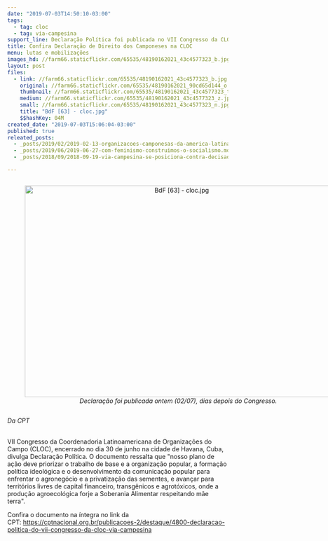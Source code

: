 ```yaml
---
date: "2019-07-03T14:50:10-03:00"
tags:
  - tag: cloc
  - tag: via-campesina
support_line: Declaração Política foi publicada no VII Congresso da CLOC – Via Campesina
title: Confira Declaração de Direito dos Camponeses na CLOC
menu: lutas e mobilizações
images_hd: //farm66.staticflickr.com/65535/48190162021_43c4577323_b.jpg
layout: post
files:
  - link: //farm66.staticflickr.com/65535/48190162021_43c4577323_b.jpg
    original: //farm66.staticflickr.com/65535/48190162021_90cd65d144_o.jpg
    thumbnail: //farm66.staticflickr.com/65535/48190162021_43c4577323_t.jpg
    medium: //farm66.staticflickr.com/65535/48190162021_43c4577323_z.jpg
    small: //farm66.staticflickr.com/65535/48190162021_43c4577323_n.jpg
    title: "BdF [63] - cloc.jpg"
    $$hashKey: 04M
created_date: "2019-07-03T15:06:04-03:00"
published: true
releated_posts:
  - _posts/2019/02/2019-02-13-organizacoes-camponesas-da-america-latina-prestam-solidariedade-a-cuba-e-a-venezuela.md
  - _posts/2019/06/2019-06-27-com-feminismo-construimos-o-socialismo.md
  - _posts/2018/09/2018-09-19-via-campesina-se-posiciona-contra-decisao-que-estende-prazo-para-votacao-da-carta-de-direitos-camponeses-na-onu.md

---
```

<div style="text-align:center">
<figure class="image" style="display:inline-block"><img alt="BdF [63] - cloc.jpg" height="483" src="//farm66.staticflickr.com/65535/48190162021_43c4577323_b.jpg" width="700" />
<figcaption><em>Declara&ccedil;&atilde;o foi publicada ontem (02/07), dias depois do Congresso.</em></figcaption>
</figure>
</div>

<p><em>Da CPT</em></p>

<p><br />
VII Congresso da Coordenadoria Latinoamericana de Organiza&ccedil;&otilde;es do Campo (CLOC), encerrado no dia 30 de junho na cidade de Havana, Cuba, divulga Declara&ccedil;&atilde;o Pol&iacute;tica. O documento ressalta que &quot;nosso plano de a&ccedil;&atilde;o deve priorizar o trabalho de base e a organiza&ccedil;&atilde;o popular, a forma&ccedil;&atilde;o pol&iacute;tica ideol&oacute;gica e o desenvolvimento da comunica&ccedil;&atilde;o popular para enfrentar o agroneg&oacute;cio e a privatiza&ccedil;&atilde;o das sementes, e avan&ccedil;ar para territ&oacute;rios livres de capital financeiro, transg&ecirc;nicos e agrot&oacute;xicos, onde a produ&ccedil;&atilde;o agroecol&oacute;gica forje a Soberania Alimentar respeitando m&atilde;e terra&quot;.</p>

<p>Confira o documento na &iacute;ntegra no link da CPT:&nbsp;<a href="https://cptnacional.org.br/publicacoes-2/destaque/4800-declaracao-politica-do-vii-congresso-da-cloc-via-campesina">https://cptnacional.org.br/publicacoes-2/destaque/4800-declaracao-politica-do-vii-congresso-da-cloc-via-campesina</a>&nbsp;</p>

<p>&nbsp;</p>

<p>&nbsp;</p>
